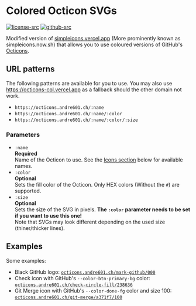 # Colored Octicon SVGs

[![license-src]][license-href]
[![github-src]][github-href]

Modified version of [simpleicons.vercel.app](https://simpleicons.vercel.app) (More prominently known as simpleicons.now.sh) that allows you to use coloured versions of GitHub's [Octicons](https://primer.style/octicons).

## URL patterns

The following patterns are available for you to use. You may also use https://octicons-col.vercel.app as a fallback should the other domain not work.

- `https://octicons.andre601.ch/:name`
- `https://octicons.andre601.ch/:name/:color`
- `https://octicons.andre601.ch/:name/:color/:size`

### Parameters

- `:name`  
  **Required**  
  Name of the Octicon to use. See the [Icons section](#icons) below for available names.
- `:color`  
  **Optional**  
  Sets the fill color of the Octicon. Only HEX colors (Without the `#`) are supported.
- `:size`  
  **Optional**  
  Sets the size of the SVG in pixels. **The `:color` parameter needs to be set if you want to use this one!**  
  Note that SVGs may look different depending on the used size (thiner/thicker lines).

## Examples

Some examples:

- Black GitHub logo: [`octicons.andre601.ch/mark-github/000`](https://octicons.andre601.ch/mark-github/000)
- Check icon with GitHub's `--color-btn-primary-bg` color: [`octicons.andre601.ch/check-circle-fill/238636`](https://octicons.andre601.ch/check-circle-fill/238636)
- Git Merge icon with GitHub's `--color-done-fg` color and size 100: [`octicons.andre601.ch/git-merge/a371f7/100`](https://octicons.andre601.ch/git-merge/a371f7/100)

[license-src]: https://img.shields.io/badge/License-MIT-blue?style=for-the-badge
[license-href]: https://github.com/Andre601/octicons-col.vercel.app/blob/master/LICENSE
[github-src]: https://img.shields.io/badge/-Andre601%2Focticons--col.vercel.app-blue?logo=github&labelColor=777&style=for-the-badge
[github-href]: https://github.com/Andre601/octicons-col.vercel.app
